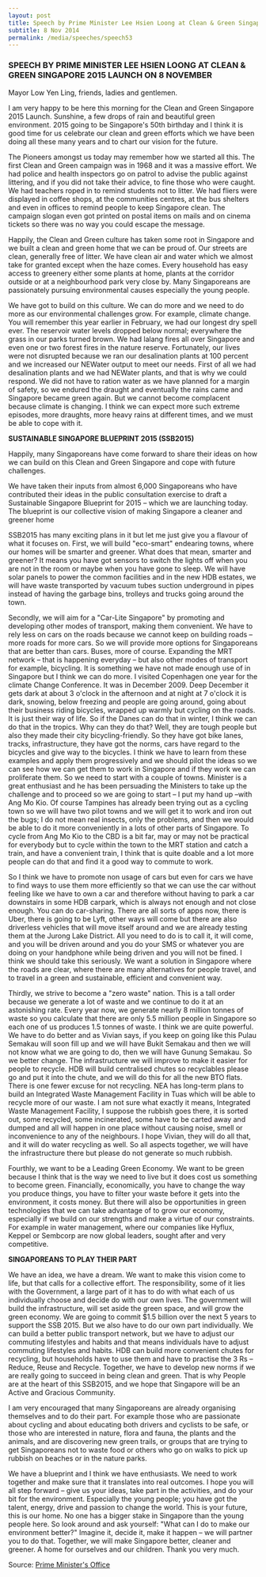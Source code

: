 ```yaml
---
layout: post
title: Speech by Prime Minister Lee Hsien Loong at Clean & Green Singapore 2015 Launch on 8 November
subtitle: 8 Nov 2014
permalink: /media/speeches/speech53
---
```


### SPEECH BY PRIME MINISTER LEE HSIEN LOONG AT CLEAN & GREEN SINGAPORE 2015 LAUNCH ON 8 NOVEMBER

Mayor Low Yen Ling, friends, ladies and gentlemen. 

I am very happy to be here this morning for the Clean and Green Singapore 2015 Launch. Sunshine, a few drops of rain and beautiful green environment. 2015 going to be Singapore's 50th birthday and I think it is good time for us celebrate our clean and green efforts which we have been doing all these many years and to chart our vision for the future. 

The Pioneers amongst us today may remember how we started all this. The first Clean and Green campaign was in 1968 and it was a massive effort. We had police and health inspectors go on patrol to advise the public against littering, and if you did not take their advice, to fine those who were caught. We had teachers roped in to remind students not to litter. We had fliers were displayed in coffee shops, at the communities centres, at the bus shelters and even in offices to remind people to keep Singapore clean. The campaign slogan even got printed on postal items on mails and on cinema tickets so there was no way you could escape the message.

Happily, the Clean and Green culture has taken some root in Singapore and we built a clean and green home that we can be proud of. Our streets are clean, generally free of litter. We have clean air and water which we almost take for granted except when the haze comes. Every household has easy access to greenery either some plants at home, plants at the corridor outside or at a neighbourhood park very close by. Many Singaporeans are passionately pursuing environmental causes especially the young people. 

We have got to build on this culture. We can do more and we need to do more as our environmental challenges grow. For example, climate change. You will remember this year earlier in February, we had our longest dry spell ever. The reservoir water levels dropped below normal; everywhere the grass in our parks turned brown. We had lalang fires all over Singapore and even one or two forest fires in the nature reserve. Fortunately, our lives were not disrupted because we ran our desalination plants at 100 percent and we increased our NEWater output to meet our needs. First of all we had desalination plants and we had NEWater plants, and that is why we could respond. We did not have to ration water as we have planned for a margin of safety, so we endured the draught and eventually the rains came and Singapore became green again. But we cannot become complacent because climate is changing. I think we can expect more such extreme episodes, more draughts, more heavy rains at different times, and we must be able to cope with it. 

**SUSTAINABLE SINGAPORE BLUEPRINT 2015 (SSB2015)**

Happily, many Singaporeans have come forward to share their ideas on how we can build on this Clean and Green Singapore and cope with future challenges. 

We have taken their inputs from almost 6,000 Singaporeans who have contributed their ideas in the public consultation exercise to draft a Sustainable Singapore Blueprint for 2015 – which we are launching today. The blueprint is our collective vision of making Singapore a cleaner and greener home 

SSB2015 has many exciting plans in it but let me just give you a flavour of what it focuses on. First, we will build "eco-smart" endearing towns, where our homes will be smarter and greener. What does that mean, smarter and greener? It means you have got sensors to switch the lights off when you are not in the room or maybe when you have gone to sleep. We will have solar panels to power the common facilities and in the new HDB estates, we will have waste transported by vacuum tubes suction underground in pipes instead of having the garbage bins, trolleys and trucks going around the town. 

Secondly, we will aim for a "Car-Lite Singapore" by promoting and developing other modes of transport, making them convenient. We have to rely less on cars on the roads because we cannot keep on building roads – more roads for more cars. So we will provide more options for Singaporeans that are better than cars. Buses, more of course. Expanding the MRT network – that is happening everyday – but also other modes of transport for example, bicycling. It is something we have not made enough use of in Singapore but I think we can do more. I visited Copenhagen one year for the climate Change Conference. It was in December 2009. Deep December it gets dark at about 3 o'clock in the afternoon and at night at 7 o'clock it is dark, snowing, below freezing and people are going around, going about their business riding bicycles, wrapped up warmly but cycling on the roads. It is just their way of life. So if the Danes can do that in winter, I think we can do that in the tropics. Why can they do that? Well, they are tough people but also they made their city bicycling-friendly. So they have got bike lanes, tracks, infrastructure, they have got the norms, cars have regard to the bicycles and give way to the bicycles. I think we have to learn from these examples and apply them progressively and we should pilot the ideas so we can see how we can get them to work in Singapore and if they work we can proliferate them. So we need to start with a couple of towns. Minister is a great enthusiast and he has been persuading the Ministers to take up the challenge and to proceed so we are going to start – I put my hand up –with Ang Mo Kio. Of course Tampines has already been trying out as a cycling town so we will have two pilot towns and we will get it to work and iron out the bugs; I do not mean real insects, only the problems, and then we would be able to do it more conveniently in a lots of other parts of Singapore. To cycle from Ang Mo Kio to the CBD is a bit far, may or may not be practical for everybody but to cycle within the town to the MRT station and catch a train, and have a convenient train, I think that is quite doable and a lot more people can do that and find it a good way to commute to work. 

So I think we have to promote non usage of cars but even for cars we have to find ways to use them more efficiently so that we can use the car without feeling like we have to own a car and therefore without having to park a car downstairs in some HDB carpark, which is always not enough and not close enough. You can do car-sharing. There are all sorts of apps now, there is Uber, there is going to be Lyft, other ways will come but there are also driverless vehicles that will move itself around and we are already testing them at the Jurong Lake District. All you need to do is to call it, it will come, and you will be driven around and you do your SMS or whatever you are doing on your handphone while being driven and you will not be fined. I think we should take this seriously. We want a solution in Singapore where the roads are clear, where there are many alternatives for people travel, and to travel in a green and sustainable, efficient and convenient way. 

Thirdly, we strive to become a "zero waste" nation. This is a tall order because we generate a lot of waste and we continue to do it at an astonishing rate. Every year now, we generate nearly 8 million tonnes of waste so you calculate that there are only 5.5 million people in Singapore so each one of us produces 1.5 tonnes of waste. I think we are quite powerful. We have to do better and as Vivian says, if you keep on going like this Pulau Semakau will soon fill up and we will have Bukit Semakau and then we will not know what we are going to do, then we will have Gunung Semakau. So we better change. The infrastructure we will improve to make it easier for people to recycle. HDB will build centralised chutes so recyclables please go and put it into the chute, and we will do this for all the new BTO flats. There is one fewer excuse for not recycling. NEA has long-term plans to build an Integrated Waste Management Facility in Tuas which will be able to recycle more of our waste. I am not sure what exactly it means, Integrated Waste Management Facility, I suppose the rubbish goes there, it is sorted out, some recycled, some incinerated, some have to be carted away and dumped and all will happen in one place without causing noise, smell or inconvenience to any of the neighbours. I hope Vivian, they will do all that, and it will do water recycling as well. So all aspects together, we will have the infrastructure there but please do not generate so much rubbish. 

Fourthly, we want to be a Leading Green Economy. We want to be green because I think that is the way we need to live but it does cost us something to become green. Financially, economically, you have to change the way you produce things, you have to filter your waste before it gets into the environment, it costs money. But there will also be opportunities in green technologies that we can take advantage of to grow our economy, especially if we build on our strengths and make a virtue of our constraints. For example in water management, where our companies like Hyflux, Keppel or Sembcorp are now global leaders, sought after and very competitive. 

**SINGAPOREANS TO PLAY THEIR PART**

We have an idea, we have a dream. We want to make this vision come to life, but that calls for a collective effort. The responsibility, some of it lies with the Government, a large part of it has to do with what each of us individually choose and decide do with our own lives. The government will build the infrastructure, will set aside the green space, and will grow the green economy. We are going to commit $1.5 billion over the next 5 years to support the SSB 2015. But we also have to do our own part individually. We can build a better public transport network, but we have to adjust our commuting lifestyles and habits and that means individuals have to adjust commuting lifestyles and habits. HDB can build more convenient chutes for recycling, but households have to use them and have to practise the 3 Rs – Reduce, Reuse and Recycle. Together, we have to develop new norms if we are really going to succeed in being clean and green. That is why People are at the heart of this SSB2015, and we hope that Singapore will be an Active and Gracious Community. 

I am very encouraged that many Singaporeans are already organising themselves and to do their part. For example those who are passionate about cycling and about educating both drivers and cyclists to be safe, or those who are interested in nature, flora and fauna, the plants and the animals, and are discovering new green trails, or groups that are trying to get Singaporeans not to waste food or others who go on walks to pick up rubbish on beaches or in the nature parks. 

We have a blueprint and I think we have enthusiasts. We need to work together and make sure that it translates into real outcomes. I hope you will all step forward – give us your ideas, take part in the activities, and do your bit for the environment. Especially the young people; you have got the talent, energy, drive and passion to change the world. This is your future, this is our home. No one has a bigger stake in Singapore than the young people here. So look around and ask yourself: "What can I do to make our environment better?" Imagine it, decide it, make it happen – we will partner you to do that. Together, we will make Singapore better, cleaner and greener. A home for ourselves and our children. Thank you very much. 

Source: [<a href="https://www.pmo.gov.sg/" target="_blank">Prime Minister's Office</a>](https://www.pmo.gov.sg/)
